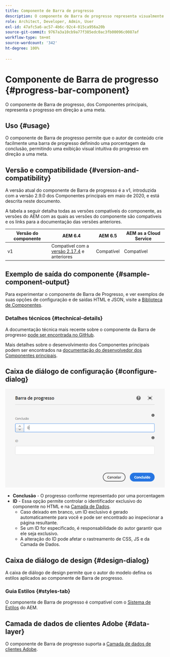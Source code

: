 ```yaml
---
title: Componente de Barra de progresso
description: O componente de Barra de progresso representa visualmente o progresso em direção a uma meta
role: Architect, Developer, Admin, User
exl-id: 47afc5a6-ac57-4b6c-92c4-015ca956a20b
source-git-commit: 9767a3a10cb9a77f385edc0ac3fb00096c0087af
workflow-type: tm+mt
source-wordcount: '342'
ht-degree: 100%

---
```


# Componente de Barra de progresso {#progress-bar-component}

O componente de Barra de progresso, dos Componentes principais, representa o progresso em direção a uma meta.

## Uso {#usage}

O componente de Barra de progresso permite que o autor de conteúdo crie facilmente uma barra de progresso definindo uma porcentagem da conclusão, permitindo uma exibição visual intuitiva do progresso em direção a uma meta.

## Versão e compatibilidade {#version-and-compatibility}

A versão atual do componente de Barra de progresso é a v1, introduzida com a versão 2.9.0 dos Componentes principais em maio de 2020, e está descrita neste documento.

A tabela a seguir detalha todas as versões compatíveis do componente, as versões do AEM com as quais as versões do componente são compatíveis e os links para a documentação das versões anteriores.

| Versão do componente | AEM 6.4 | AEM 6.5 | AEM as a Cloud Service |
|---|---|---|---|
| v1 | Compatível  com a <br>[versão 2.17.4](/help/versions.md) e anteriores | Compatível | Compatível |

## Exemplo de saída do componente {#sample-component-output}

Para experimentar o componente de Barra de Progresso, e ver exemplos de suas opções de configuração e de saídas HTML e JSON, visite a [Biblioteca de Componentes](https://adobe.com/go/aem_cmp_library_progressbar_br).

### Detalhes técnicos {#technical-details}

A documentação técnica mais recente sobre o componente da Barra de progresso [pode ser encontrada no GitHub](https://adobe.com/go/aem_cmp_tech_progress_v1).

Mais detalhes sobre o desenvolvimento dos Componentes principais podem ser encontrados na [documentação do desenvolvedor dos Componentes principais](/help/developing/overview.md).

## Caixa de diálogo de configuração {#configure-dialog}

![Caixa de diálogo de edição do componente de Barra de progresso](/help/assets/progress-bar-edit.png)

* **Conclusão** - O progresso conforme representado por uma porcentagem
* **ID** - Essa opção permite controlar o identificador exclusivo do componente no HTML e na [Camada de Dados](/help/developing/data-layer/overview.md).
   * Caso deixado em branco, um ID exclusivo é gerado automaticamente para você e pode ser encontrado ao inspecionar a página resultante.
   * Se um ID for especificado, é responsabilidade do autor garantir que ele seja exclusivo.
   * A alteração do ID pode afetar o rastreamento de CSS, JS e da Camada de Dados.

## Caixa de diálogo de design {#design-dialog}

A caixa de diálogo de design permite que o autor do modelo defina os estilos aplicados ao componente de Barra de progresso.

### Guia Estilos {#styles-tab}

O componente de Barra de progresso é compatível com o [Sistema de Estilos](/help/get-started/authoring.md#component-styling) do AEM.

## Camada de dados de clientes Adobe {#data-layer}

O componente de Barra de progresso suporta a [Camada de dados de clientes Adobe](/help/developing/data-layer/overview.md).
